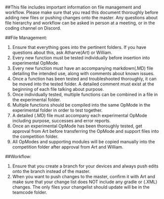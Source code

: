 ##This file includes important information on file management and workflow.
Please make sure that you read this document thoroughly before adding new files or pushing changes onto the master.
Any questions about file hierarchy and workflow can be asked in person at a meeting, or in the coding channel on Discord.

##File Management:
1.  Ensure that everything goes into the pertinent folders. If you have questions about this, ask Atharve(Art) or William.
2.  Every new function must be tested individually before insertion into experimental OpMode.
3.  Every new function must have an accompanying markdown(.MD) file detailing the intended use, along with comments about
    known issues.
4.  Once a function has been tested and troubleshooted thoroughly, it can be moved into the tested folder.
    A detailed comment must exist at the beginning of each file talking about purpose.
5.  Once individually tested, multiple functions can be combined in a file in the experimental folder.
6.  Multiple functions should be compiled into the same OpMode in the experimental folder in order to test together.
7.  A detailed (.MD) file must accompany each experimental OpMode including purpose, successes and error reports.
8.  Once an experimental OpMode has been thoroughly tested, get approval from Art before transferring the OpMode and
    support files into the competition folder.
9.  All OpModes and supporting modules will be copied manually into the competition folder after approval from Art and William.

##Workflow:
1.  Ensure that you create a branch for your devices and always push edits onto the branch instead of the master. 
2.  When you want to push changes to the master, confirm it with Art and make sure that your change list does NOT
    include any gradle or (.XML) changes. The only files your changelist should update will be in the teamcode folder.